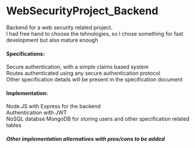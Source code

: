 # WebSecurityProject_Backend
Backend for a web security related project.<br />
I had free hand to choose the tehnologies, so I chose something for fast development but also mature enough<br />

<h4>Specifications:</h4>  
Secure authentication, with a simple claims based system<br />
Routes authenticated using any secure authentication protocol<br />
Other specification details will be present in the specification document<br />
  
<h4>Implementation:</h4>  
Node.JS with Express for the backend<br />
Authentication with JWT<br />
NoSQL databse MongoDB for storing users and other specification related tables<br />
  
<h5>Other implementation alternatives with pros/cons to be added</h5>
